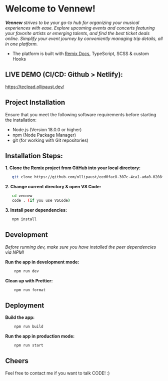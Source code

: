 # Welcome to Vennew!

**_Vennew_** _strives to be your go-to hub for organizing your musical experiences with ease. Explore upcoming events and concerts featuring your favorite artists or emerging talents, and find the best ticket deals online. Simplify your event journey by conveniently managing trip details, all in one platform._

- The platform is built with [Remix Docs](https://remix.run/docs), TypeScript, SCSS & custom Hooks

## LIVE DEMO (CI/CD: Github > Netlify):

https://teclead.ollipaust.dev/

## Project Installation

Ensure that you meet the following software requirements before starting the installation:

- Node.js (Version 18.0.0 or higher)
- npm (Node Package Manager)
- git (for working with Git repositories)

## Installation Steps:

**1. Clone the Remix project from GitHub into your local directory:**


```sh
   git clone https://github.com/ollipaust/eed0fac8-307c-4ca1-ada0-0208f20bd75b.git vennew
```

**2. Change current directory & open VS Code:**
```sh
   cd vennew
   code . (if you use VSCode)
```

**3. Install peer dependencies:**
```sh
   npm install
```

## Development

*Before running dev, make sure you have installed the peer dependencies via NPM!*

**Run the app in development mode:**

```sh
    npm run dev
```

**Clean up with Prettier:**

```sh
    npm run format
```

## Deployment

**Build the app:**

```sh
    npm run build
```

**Run the app in production mode:**

```sh
    npm run start
```

## Cheers

Feel free to contact me if you want to talk CODE! :)
